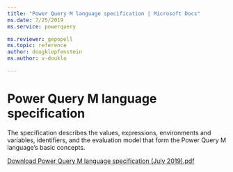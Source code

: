```yaml
---
title: "Power Query M language specification | Microsoft Docs"
ms.date: 7/25/2019
ms.service: powerquery

ms.reviewer: gepopell
ms.topic: reference
author: dougklopfenstein
ms.author: v-douklo

---
```

# Power Query M language specification

The specification describes the values, expressions, environments and variables, identifiers, and the evaluation model that form the Power Query M language’s basic concepts. 

[Download Power Query M language specification (July 2019).pdf](http://download.microsoft.com/download/8/1/A/81A62C9B-04D5-4B6D-B162-D28E4D848552/Power%20Query%20M%20Formula%20Language%20Specification%20(July%202019).pdf)



